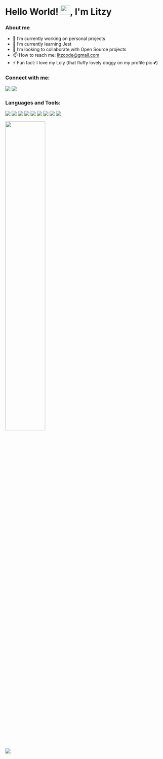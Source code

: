 <h1>Hello World! <img src="https://raw.githubusercontent.com/MartinHeinz/MartinHeinz/master/wave.gif" width="30px">, I'm Litzy</h1>

### About me

- 🔭 I’m currently working on personal projects
- 📖 I’m currently learning Jest
- 👯 I’m looking to collaborate with Open Source projects
- 📫 How to reach me: litzcode@gmail.com
- ⚡ Fun fact: I love my Loly (that fluffy lovely doggy on my profile pic 💕)


### Connect with me:

<p align='left'> 
    <a href="https://www.linkedin.com/in/litzy-xu-ye" target="_blank"><img src="https://img.icons8.com/fluent/32/000000/linkedin.png"/></a>
    <a href="https://twitter.com/litzy_xu" target="_blank"><img src="https://img.icons8.com/fluent/32/000000/twitter.png"/></a>
</p>

### Languages and Tools:

<p align='left'> 
    <a href="https://code.visualstudio.com" target="_blank"><img src="https://img.icons8.com/color/32/000000/visual-studio-code-2019.png"/></a>
    <a href="https://developer.mozilla.org/es/docs/orphaned/Web/Guide/HTML/HTML5" target="_blank"><img src="https://img.icons8.com/color/32/000000/html-5--v1.png"/></a>
    <a href="https://developer.mozilla.org/es/docs/Web/CSS" target="_blank"><img src="https://img.icons8.com/color/32/000000/css3.png"/></a>
    <a href="https://getbootstrap.com/" target="_blank"><img src="https://img.icons8.com/color/32/000000/bootstrap.png"/></a>
    <a href="https://www.javascript.com/" target="_blank"><img src="https://img.icons8.com/color/32/000000/javascript.png"/></a>
    <a href="https://reactjs.org/" target="_blank"><img src="https://img.icons8.com/color/32/000000/react-native.png"/></a>
    <a href="hhttps://www.python.org/" target="_blank"><img src="https://img.icons8.com/color/32/000000/python.png"/></a>
    <a href="https://www.mysql.com/" target="_blank"><img src="https://img.icons8.com/color/32/000000/mysql-logo.png"/></a>
    <a href="https://palletsprojects.com/p/flask/" target="_blank"><img src="https://img.icons8.com/color/32/000000/flask.png"/></a>
</p>

<img width="50%" src="https://github-readme-stats.vercel.app/api?username=litzcode&show_icons=true&theme=vue-dark">

##

<a href="https://github.com/litzcode/github-profile-views-counter">
    <img src="https://komarev.com/ghpvc/?username=litzcode">
</a>

